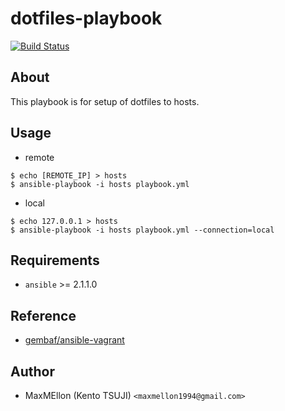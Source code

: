 # dotfiles-playbook

[![Build Status](https://travis-ci.org/MaxMEllon/dotfiles-playbook.svg?branch=master)](https://travis-ci.org/MaxMEllon/dotfiles-playbook)

About
---

This playbook is for setup of dotfiles to hosts.

Usage
---

* remote

```
$ echo [REMOTE_IP] > hosts
$ ansible-playbook -i hosts playbook.yml
```

* local

```
$ echo 127.0.0.1 > hosts
$ ansible-playbook -i hosts playbook.yml --connection=local
```

Requirements
---
* `ansible` >= 2.1.1.0

Reference
---

* [gembaf/ansible-vagrant](https://github.com/gembaf/ansible-vagrant)

Author
---
* MaxMEllon (Kento TSUJI) `<maxmellon1994@gmail.com>`
